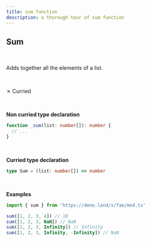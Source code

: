 ```yaml
---
title: sum function
description: a thorough tour of sum function
---
```


## Sum
<br>

Adds together all the elements of a list.

<br>

&cross; Curried

<br>

**Non curried type declaration**
```typescript
function _sum(list: number[]): number {
  // ...
}
```
<br>

**Curried type declaration**

```typescript
type Sum = (list: number[]) => number
```
<br>

**Examples**
```typescript
import { sum } from 'https://deno.land/x/fae/mod.ts'

sum([1, 2, 3, 4]) // 10
sum([1, 2, 3, NaN]) // NaN
sum([1, 2, 3, Infinity]) // Infinity
sum([1, 2, 3, Infinity, -Infinity]) // NaN
```
